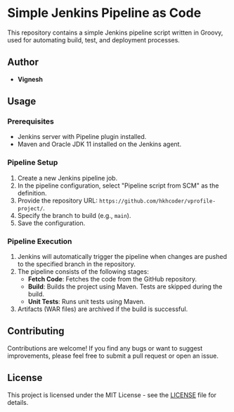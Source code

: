 # Simple Jenkins Pipeline as Code

This repository contains a simple Jenkins pipeline script written in Groovy, used for automating build, test, and deployment processes.

## Author

- **Vignesh**

## Usage

### Prerequisites

- Jenkins server with Pipeline plugin installed.
- Maven and Oracle JDK 11 installed on the Jenkins agent.

### Pipeline Setup

1. Create a new Jenkins pipeline job.
2. In the pipeline configuration, select "Pipeline script from SCM" as the definition.
3. Provide the repository URL: `https://github.com/hkhcoder/vprofile-project/`.
4. Specify the branch to build (e.g., `main`).
5. Save the configuration.

### Pipeline Execution

1. Jenkins will automatically trigger the pipeline when changes are pushed to the specified branch in the repository.
2. The pipeline consists of the following stages:
   - **Fetch Code**: Fetches the code from the GitHub repository.
   - **Build**: Builds the project using Maven. Tests are skipped during the build.
   - **Unit Tests**: Runs unit tests using Maven.
3. Artifacts (WAR files) are archived if the build is successful.

## Contributing

Contributions are welcome! If you find any bugs or want to suggest improvements, please feel free to submit a pull request or open an issue.

## License

This project is licensed under the MIT License - see the [LICENSE](LICENSE) file for details.
